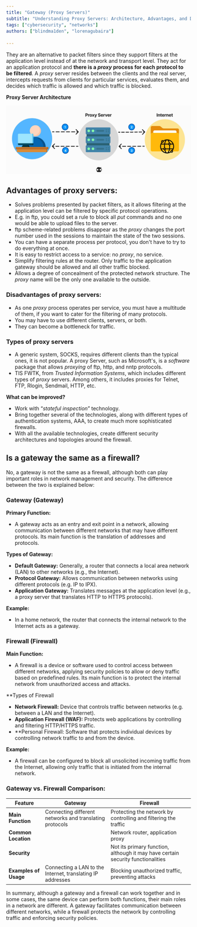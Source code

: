 ```yaml
---
title: "Gateway (Proxy Servers)"
subtitle: "Understanding Proxy Servers: Architecture, Advantages, and Disadvantages in Network Security"
tags: ["cybersecurity", "networks"]
authors: ["blindma1den", "lorenagubaira"]

---
```


They are an alternative to packet filters since they support filters at the application level instead of at the network and transport level. They act for an application protocol and **there is a *proxy* process for each protocol to be filtered**. A *proxy* server resides between the clients and the real server, intercepts requests from clients for particular services, evaluates them, and decides which traffic is allowed and which traffic is blocked.

**Proxy Server Architecture**

![proxy-servers](https://github.com/4GeeksAcademy/cybersecurity-syllabus/blob/main/assets/servidores-proxy.png?raw=true)

## Advantages of proxy servers:

- Solves problems presented by packet filters, as it allows filtering at the application level can be filtered by specific protocol operations.
- E.g. in ftp, you could set a rule to block all *put* commands and no one would be able to upload files to the server.
- ftp scheme-related problems disappear as the *proxy* changes the port number used in the sessions to maintain the state of the two sessions.
- You can have a separate process per protocol, you don't have to try to do everything at once.
- It is easy to restrict access to a service: no *proxy*, no service.
- Simplify filtering rules at the router. Only traffic to the application gateway should be allowed and all other traffic blocked.
- Allows a degree of concealment of the protected network structure. The *proxy* name will be the only one available to the outside.

### Disadvantages of proxy servers:

- As one *proxy* process operates per service, you must have a multitude of them, if you want to cater for the filtering of many protocols.
- You may have to use different clients, servers, or both.
- They can become a bottleneck for traffic.

### Types of proxy servers

- A generic system, SOCKS, requires different clients than the typical ones, it is not popular.
A proxy Server, such as Microsoft's, is a *software* package that allows *proxying* of ftp, http, and nntp protocols.
- TIS FWTK, from *Trusted Information Systems*, which includes different types of *proxy* servers. Among others, it includes proxies for Telnet, FTP, Rlogin, Sendmail, HTTP, etc.

**What can be improved?**

- Work with “*stateful inspection*” technology.
- Bring together several of the technologies, along with different types of authentication systems, AAA, to create much more sophisticated firewalls.
- With all the available technologies, create different security architectures and topologies around the firewall.

## Is a gateway the same as a firewall?

No, a gateway is not the same as a firewall, although both can play important roles in network management and security. The difference between the two is explained below:

### Gateway (Gateway)

**Primary Function:**
- A gateway acts as an entry and exit point in a network, allowing communication between different networks that may have different protocols. Its main function is the translation of addresses and protocols.

**Types of Gateway:**
- **Default Gateway:** Generally, a router that connects a local area network (LAN) to other networks (e.g., the Internet).
- **Protocol Gateway:** Allows communication between networks using different protocols (e.g. IP to IPX).
- **Application Gateway:** Translates messages at the application level (e.g., a proxy server that translates HTTP to HTTPS protocols).

**Example:**
- In a home network, the router that connects the internal network to the Internet acts as a gateway.

### Firewall (Firewall)

**Main Function:**
- A firewall is a device or software used to control access between different networks, applying security policies to allow or deny traffic based on predefined rules. Its main function is to protect the internal network from unauthorized access and attacks.

**Types of Firewall
- **Network Firewall:** Device that controls traffic between networks (e.g. between a LAN and the Internet).
- **Application Firewall (WAF):** Protects web applications by controlling and filtering HTTP/HTTPS traffic.
- **Personal Firewall: Software that protects individual devices by controlling network traffic to and from the device.

**Example:**
- A firewall can be configured to block all unsolicited incoming traffic from the Internet, allowing only traffic that is initiated from the internal network.

### Gateway vs. Firewall Comparison:

| **Feature** | **Gateway** | **Firewall** |
|-----------------------------|-------------------------------------------------------|------------------------------------------------------|
**Main Function** | Connecting different networks and translating protocols | Protecting the network by controlling and filtering the traffic | **Primary **Function** | Connecting different networks and translating protocols | Protecting the network by controlling and filtering the traffic |
**Common Location** | | Network router, application proxy | Edge router, dedicated device, software |
**Security** | | Not its primary function, although it may have certain security functionalities | Primary function is network security |
| **Examples of Usage** | Connecting a LAN to the Internet, translating IP addresses | Blocking unauthorized traffic, preventing attacks |

In summary, although a gateway and a firewall can work together and in some cases, the same device can perform both functions, their main roles in a network are different. A gateway facilitates communication between different networks, while a firewall protects the network by controlling traffic and enforcing security policies.